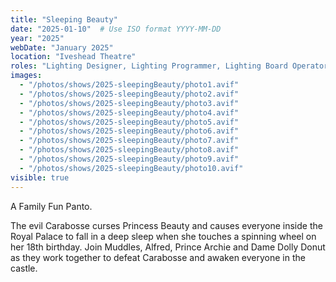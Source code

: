 ```yaml
---
title: "Sleeping Beauty"
date: "2025-01-10"  # Use ISO format YYYY-MM-DD
year: "2025"
webDate: "January 2025"
location: "Iveshead Theatre"
roles: "Lighting Designer, Lighting Programmer, Lighting Board Operatore, Lighting Technician"
images:
  - "/photos/shows/2025-sleepingBeauty/photo1.avif"
  - "/photos/shows/2025-sleepingBeauty/photo2.avif"
  - "/photos/shows/2025-sleepingBeauty/photo3.avif"
  - "/photos/shows/2025-sleepingBeauty/photo4.avif"
  - "/photos/shows/2025-sleepingBeauty/photo5.avif"
  - "/photos/shows/2025-sleepingBeauty/photo6.avif"
  - "/photos/shows/2025-sleepingBeauty/photo7.avif"
  - "/photos/shows/2025-sleepingBeauty/photo8.avif"
  - "/photos/shows/2025-sleepingBeauty/photo9.avif"
  - "/photos/shows/2025-sleepingBeauty/photo10.avif"
visible: true
---
```

A Family Fun Panto.<br />

The evil Carabosse curses Princess Beauty and causes everyone inside the Royal Palace to fall in a deep sleep when she touches a spinning wheel on her 18th birthday. Join Muddles, Alfred, Prince Archie and Dame Dolly Donut as they work together to defeat Carabosse and awaken everyone in the castle.